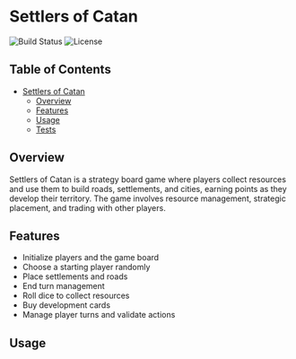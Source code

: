 # Settlers of Catan

![Build Status](https://img.shields.io/badge/build-passing-brightgreen)
![License](https://img.shields.io/badge/license-MIT-blue.svg)

## Table of Contents
- [Settlers of Catan](#settlers-of-catan)
  - [Overview](#overview)
  - [Features](#features)
  - [Usage](#usage)
  - [Tests](#tests)

## Overview

Settlers of Catan is a strategy board game where players collect resources and use them to build roads, settlements, and cities, earning points as they develop their territory. The game involves resource management, strategic placement, and trading with other players.

## Features

- Initialize players and the game board
- Choose a starting player randomly
- Place settlements and roads
- End turn management
- Roll dice to collect resources
- Buy development cards
- Manage player turns and validate actions

## Usage



